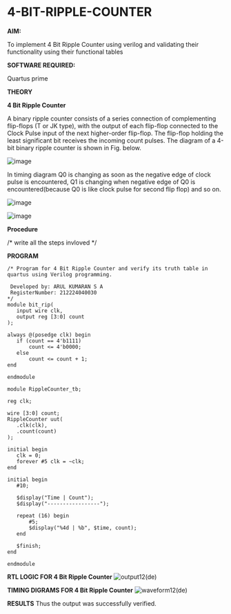  # 4-BIT-RIPPLE-COUNTER

**AIM:**

To implement  4 Bit Ripple Counter using verilog and validating their functionality using their functional tables

**SOFTWARE REQUIRED:**

Quartus prime

**THEORY**

**4 Bit Ripple Counter**

A binary ripple counter consists of a series connection of complementing flip-flops (T or JK type), with the output of each flip-flop connected to the Clock Pulse input of the next higher-order flip-flop. The flip-flop holding the least significant bit receives the incoming count pulses. The diagram of a 4-bit binary ripple counter is shown in Fig. below.

![image](https://github.com/naavaneetha/4-BIT-RIPPLE-COUNTER/assets/154305477/cb4b74d4-31ab-4359-95d0-d22e67daba13)

In timing diagram Q0 is changing as soon as the negative edge of clock pulse is encountered, Q1 is changing when negative edge of Q0 is encountered(because Q0 is like clock pulse for second flip flop) and so on.

![image](https://github.com/naavaneetha/4-BIT-RIPPLE-COUNTER/assets/154305477/a573a7d6-014e-4e54-93e6-e2ac9530960b)

![image](https://github.com/naavaneetha/4-BIT-RIPPLE-COUNTER/assets/154305477/85e1958a-2fc1-49bb-9a9f-d58ccbf3663c)

**Procedure**

/* write all the steps invloved */

**PROGRAM**
```
/* Program for 4 Bit Ripple Counter and verify its truth table in quartus using Verilog programming.

 Developed by: ARUL KUMARAN S A
 RegisterNumber: 212224040030
*/
module bit_rip(
   input wire clk,  
   output reg [3:0] count 
);

always @(posedge clk) begin
   if (count == 4'b1111) 
       count <= 4'b0000;
   else
       count <= count + 1; 
end

endmodule

module RippleCounter_tb;

reg clk;

wire [3:0] count;
RippleCounter uut(
   .clk(clk),
   .count(count)
);

initial begin
   clk = 0;
   forever #5 clk = ~clk;
end

initial begin
   #10;
   
   $display("Time | Count");
   $display("-----------------");
   
   repeat (16) begin
       #5;
       $display("%4d | %b", $time, count);
   end
   
   $finish;
end

endmodule
```

**RTL LOGIC FOR 4 Bit Ripple Counter**
![output12(de)](https://github.com/user-attachments/assets/aa595338-a6b9-46e7-997c-9c6aa868c041)


**TIMING DIGRAMS FOR 4 Bit Ripple Counter**
![waveform12(de)](https://github.com/user-attachments/assets/e084cb63-9367-4866-9c7c-589512382147)

**RESULTS**
Thus the output was successfully verified.
